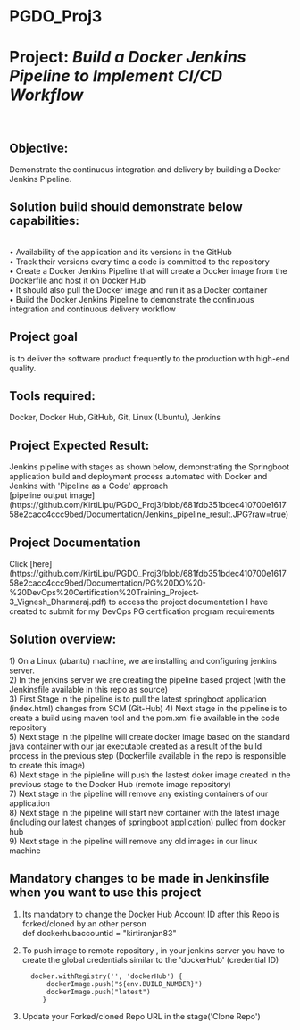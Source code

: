 # PGDO_Proj3
<h1>Project: <i>Build a Docker Jenkins Pipeline to Implement CI/CD Workflow</i> </h1> </br>


<h2>Objective:</h2> Demonstrate the continuous integration and delivery by building a Docker Jenkins Pipeline.  </br>

<h2>Solution build should demonstrate below capabilities: </h2> </br>
•	Availability of the application and its versions in the GitHub </br>
•	Track their versions every time a code is committed to the repository  </br>
•	Create a Docker Jenkins Pipeline that will create a Docker image from the Dockerfile and host it on Docker Hub  </br>
•	It should also pull the Docker image and run it as a Docker container  </br>
•	Build the Docker Jenkins Pipeline to demonstrate the continuous integration and continuous delivery workflow  </br>

<h2>Project goal</h2> is to deliver the software product frequently to the production with high-end quality.  </br>


<h2>Tools required:</h2> Docker, Docker Hub, GitHub, Git, Linux (Ubuntu), Jenkins  </br>

<h2>Project Expected Result:</h2>
Jenkins pipeline with stages as shown below, demonstrating the Springboot application build and deployment process automated with Docker and Jenkins with 'Pipeline as a Code' approach</br>
[pipeline output image](https://github.com/KirtiLipu/PGDO_Proj3/blob/681fdb351bdec410700e161758e2cacc4ccc9bed/Documentation/Jenkins_pipeline_result.JPG?raw=true)

<h2>Project Documentation</h2>
Click [here](https://github.com/KirtiLipu/PGDO_Proj3/blob/681fdb351bdec410700e161758e2cacc4ccc9bed/Documentation/PG%20DO%20-%20DevOps%20Certification%20Training_Project-3_Vignesh_Dharmaraj.pdf) to access the project documentation I have created to submit for my DevOps PG certification program requirements   

<h2>Solution overview:</h2> 
1) On a Linux (ubantu) machine, we are installing and configuring jenkins server.</br>
2) In the jenkins server we are creating the pipeline based project (with the Jenkinsfile available in this repo as source)</br>
3) First Stage in the pipeline is to pull the latest springboot application (index.html) changes from SCM (Git-Hub) 
4) Next stage in the pipeline is to create a build using maven tool and the pom.xml file available in the code repository</br>
5) Next stage in the pipeline will create docker image based on the standard java container with our jar executable created as a result of the build process in the previous step (Dockerfile available in the repo is responsible to create this image)</br>
6) Next stage in the pipleline will push the lastest doker image created in the previous stage to the Docker Hub (remote image repository)</br>
7) Next stage in the pipeline will remove any existing containers of our application</br>
8) Next stage in the pipeline will start new container with the latest image (including our latest changes of springboot application) pulled from docker hub</br>
9) Next stage in the pipeline will remove any old images in our linux machine</br>

<h2>Mandatory changes to be made in Jenkinsfile when you want to use this project</h2>

1. Its mandatory to change the Docker Hub Account ID after this Repo is forked/cloned by an other person</br>
    def dockerhubaccountid = "kirtiranjan83"</br>
    

2. To push image to remote repository , in your jenkins server you have to create the global credentials similar to the 'dockerHub' (credential ID)</br>
  
	     docker.withRegistry('', 'dockerHub') {
             dockerImage.push("${env.BUILD_NUMBER}")
             dockerImage.push("latest")
            }
	    
3. Update your Forked/cloned Repo URL in the stage('Clone Repo') 

